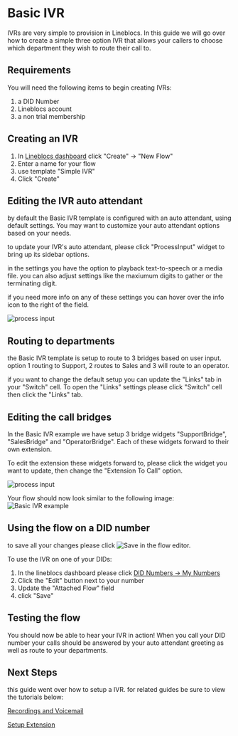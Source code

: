 # Basic IVR

IVRs are very simple to provision in Lineblocs. In this guide we will go over how to create a simple three option IVR that allows your callers to choose which department they wish to route their call to.

## Requirements
You will need the following items to begin creating IVRs:

1. a DID Number
2. Lineblocs account
3. a non trial membership

## Creating an IVR

1. In [Lineblocs dashboard](https://app.lineblocs.com/#/dashboard) click "Create" -> "New Flow"
2. Enter a name for your flow
3. use template "Simple IVR"
4. Click "Create"

## Editing the IVR auto attendant

by default the Basic IVR template is configured with an auto attendant, using default settings. You may want to customize your auto attendant options based on your needs.

to update your IVR's auto attendant, please click "ProcessInput" widget to bring up its sidebar options.

in the settings you have the option to playback text-to-speech or a media file. you can also adjust settings like the maxiumum digits to gather or the terminating digit. 

if you need more info on any of these settings you can hover over the info icon to the right of the field.

![process input](/img/frontend/docs/basic-ivr/process-input.png)

## Routing to departments

the Basic IVR template is setup to route to 3 bridges based on user input. option 1 routing to Support, 2 routes to Sales and 3 will route to an operator. 

if you want to change the default setup you can update the "Links" tab in your "Switch" cell. To open the "Links" settings please click "Switch" cell then click the "Links" tab.

## Editing the call bridges

In the Basic IVR example we have setup 3 bridge widgets "SupportBridge", "SalesBridge" and "OperatorBridge". Each of these widgets forward to their own extension.

To edit the extension these widgets forward to, please click the widget you want to update, then change the "Extension To Call" option.

![process input](/img/frontend/docs/basic-ivr/ext-to-call.png)

Your flow should now look similar to the following image:
![Basic IVR example](/img/frontend/docs/basic-ivr/main.png)

## Using the flow on a DID number

to save all your changes please click ![Save](/img/frontend/docs/shared/save.png) in the flow editor.

To use the IVR on one of your DIDs:

1. In the lineblocs dashboard please click [DID Numbers -> My Numbers](https://app.lineblocs.com/#/dashboard/dids/my-numbers)
2. Click the "Edit" button next to your number
3. Update the "Attached Flow" field
4. click "Save"

## Testing the flow

You should now be able to hear your IVR in action! When you call your DID number your calls should be answered by your  auto attendant greeting as well as route to your departments.

## Next Steps

this guide went over how to setup a IVR. for related guides be sure to view the tutorials below:

[Recordings and Voicemail](http://lineblocs.com/resources/quickstarts/recordings-and-voicemail)

[Setup Extension](http://lineblocs.com/resources/quickstarts/setup-extension)